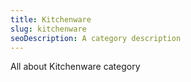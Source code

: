 ```yaml
---
title: Kitchenware
slug: kitchenware
seoDescription: A category description
---
```


All about Kitchenware category
